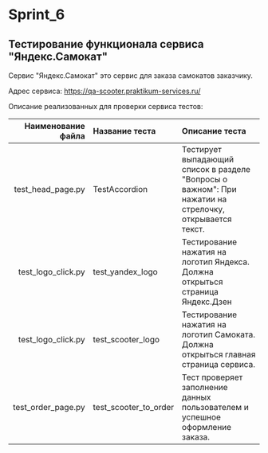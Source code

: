 # Sprint_6
## Тестирование функционала сервиса "Яндекс.Самокат"

Сервис "Яндекс.Самокат" это сервис для заказа самокатов заказчику.

Адрес сервиса: https://qa-scooter.praktikum-services.ru/


Описание реализованных для проверки сервиса тестов:

| Наименование файла | Название теста             | Описание теста                                                                                         |
|-------------------:|:---------------------------|:-------------------------------------------------------------------------------------------------------|
|  test_head_page.py | TestAccordion | Тестирует выпадающий список в разделе "Вопросы о важном": При нажатии на стрелочку, открывается текст. |
|test_logo_click.py| test_yandex_logo | Тестирование нажатия на логотип Яндекса. Должна открыться страница Яндекс.Дзен                         |
| test_logo_click.py| test_scooter_logo| Тестирование нажатия на логотип Самоката. Должна открыться главная страница сервиса.                   |
| test_order_page.py| test_scooter_to_order | Тест проверяет заполнение данных пользователем и успешное оформление заказа.                           |